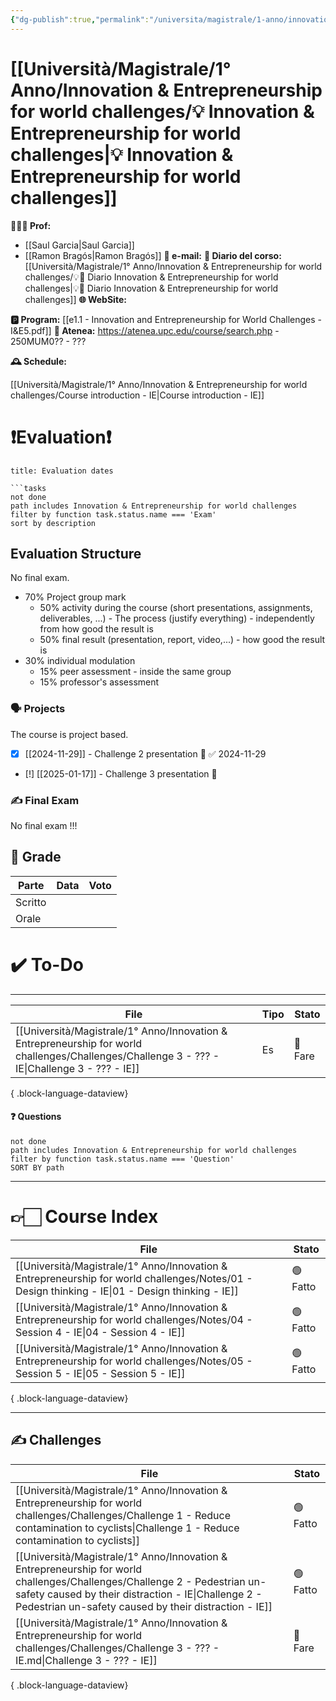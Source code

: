 ```yaml
---
{"dg-publish":true,"permalink":"/universita/magistrale/1-anno/innovation-and-entrepreneurship-for-world-challenges/innovation-and-entrepreneurship-for-world-challenges/","tags":["UNI"]}
---
```



# [[Università/Magistrale/1° Anno/Innovation & Entrepreneurship for world challenges/💡 Innovation & Entrepreneurship for world challenges\|💡 Innovation & Entrepreneurship for world challenges]]


**🧑🏻‍🏫 Prof:**
- [[Saul Garcia\|Saul Garcia]]
- [[Ramon Bragós\|Ramon Bragós]]
**📧 e-mail:** 
**📔 Diario del corso:** [[Università/Magistrale/1° Anno/Innovation & Entrepreneurship for world challenges/💡📔 Diario Innovation & Entrepreneurship for world challenges\|💡📔 Diario Innovation & Entrepreneurship for world challenges]]
**🌐 WebSite:** 

**🅿️ Program:** [[e1.1 - Innovation and Entrepreneurship for World Challenges - I&E5.pdf]]
**🔑 Atenea:** https://atenea.upc.edu/course/search.php - 250MUM0?? - ???

**🕰 Schedule:**

[[Università/Magistrale/1° Anno/Innovation & Entrepreneurship for world challenges/Course introduction - IE\|Course introduction - IE]]

# ❗️Evaluation❗️

```ad-attention
title: Evaluation dates

```tasks
not done
path includes Innovation & Entrepreneurship for world challenges
filter by function task.status.name === 'Exam'
sort by description

```



## Evaluation Structure

No final exam.
 
- 70% Project group mark
	- 50% activity during the course (short presentations, assignments, deliverables, ...) - The process (justify everything) - independently from how good the result is
	- 50% final result (presentation, report, video,...) - how good the result is
- 30% individual modulation
	- 15% peer assessment - inside the same group
	- 15% professor's assessment


### 🗣 Projects 

The course is project based.

- [x] [[2024-11-29]] - Challenge 2 presentation 🔼 ✅ 2024-11-29
- [!] [[2025-01-17]] - Challenge 3 presentation 🔼 

### ✍️ Final Exam

No final exam !!!




## 💯 Grade

| Parte       | Data           | Voto |
| ----------- | -------------- | ---- |
| Scritto |  |  |
| Orale       |  |     |


# ✔️ To-Do


___

| File                                                                                                                                              | Tipo | Stato   |
| ------------------------------------------------------------------------------------------------------------------------------------------------- | ---- | ------- |
| [[Università/Magistrale/1° Anno/Innovation & Entrepreneurship for world challenges/Challenges/Challenge 3 - ??? - IE\|Challenge 3 - ??? - IE]] | Es   | 🔴 Fare |

{ .block-language-dataview}


#### ❓ Questions

```tasks
not done
path includes Innovation & Entrepreneurship for world challenges
filter by function task.status.name === 'Question'
SORT BY path
```



___

# 👉🏻 Course Index


| File                                                                                                                                               | Stato    |
| -------------------------------------------------------------------------------------------------------------------------------------------------- | -------- |
| [[Università/Magistrale/1° Anno/Innovation & Entrepreneurship for world challenges/Notes/01 - Design thinking - IE\|01 - Design thinking - IE]] | 🟢 Fatto |
| [[Università/Magistrale/1° Anno/Innovation & Entrepreneurship for world challenges/Notes/04 - Session 4 - IE\|04 - Session 4 - IE]]             | 🟢 Fatto |
| [[Università/Magistrale/1° Anno/Innovation & Entrepreneurship for world challenges/Notes/05 - Session 5 - IE\|05 - Session 5 - IE]]             | 🟢 Fatto |

{ .block-language-dataview}


___


## ✍️ Challenges


| File                                                                                                                                                                                                                                        | Stato    |
| ------------------------------------------------------------------------------------------------------------------------------------------------------------------------------------------------------------------------------------------- | -------- |
| [[Università/Magistrale/1° Anno/Innovation & Entrepreneurship for world challenges/Challenges/Challenge 1 - Reduce contamination to cyclists\|Challenge 1 - Reduce contamination to cyclists]]                                           | 🟢 Fatto |
| [[Università/Magistrale/1° Anno/Innovation & Entrepreneurship for world challenges/Challenges/Challenge 2 - Pedestrian un-safety caused by their distraction - IE\|Challenge 2 - Pedestrian un-safety caused by their distraction - IE]] | 🟢 Fatto |
| [[Università/Magistrale/1° Anno/Innovation & Entrepreneurship for world challenges/Challenges/Challenge 3 - ??? - IE.md\|Challenge 3 - ??? - IE]]                                                                                           | 🔴 Fare  |

{ .block-language-dataview}




